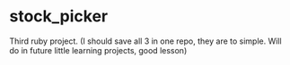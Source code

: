# stock_picker
Third ruby project. (I should save all 3 in one repo, they are to simple. Will do in future little learning projects, good lesson)
